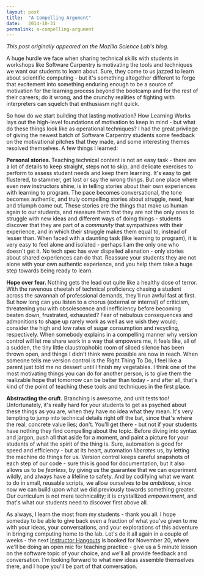 ```yaml
---
layout: post
title:  "A Compelling Argument"
date:   2014-10-31
permalink: a-compelling-argument
---
```


*This post originally appeared on the Mozilla Science Lab's blog.*

A huge hurdle we face when sharing technical skills with students in workshops like Software Carpentry is motivating the tools and techniques we want our students to learn about. Sure, they come to us jazzed to learn about scientific computing - but it's something altogether different to forge that excitement into something enduring enough to be a source of motivation for the learning process beyond the bootcamp and for the rest of their careers; do it wrong, and the crunchy realities of fighting with interpreters can squelch that enthusiasm right quick.

So how do we start building that lasting motivation? How Learning Works lays out the high-level foundations of motivation to keep in mind - but what do these things look like as operational techniques? I had the great privilege of giving the newest batch of Software Carpentry students some feedback on the motivational pitches that they made, and some interesting themes resolved themselves. A few things I learned:

<strong>Personal stories. </strong>Teaching technical content is not an easy task - there are a lot of details to keep straight, steps not to skip, and delicate exercises to perform to assess student needs and keep them learning. It's easy to get flustered, to stammer, get lost or say the wrong things. But one place where even new instructors shine, is in telling stories about their own experiences with learning to program. The pace becomes conversational, the tone becomes authentic, and truly compelling stories about struggle, need, fear and triumph come out. These stories are the things that make us human again to our students, and reassure them that they are not the only ones to struggle with new ideas and different ways of doing things - students discover that they are part of a <em>community</em> that sympathizes with their experience, and in which their struggle makes them equal to, instead of lesser than. When faced with a daunting task (like learning to program), it is very easy to feel alone and isolated - perhaps I am the only one who doesn't get it. No tech spec has ever dispelled alienation - only stories about shared experiences can do that. Reassure your students they are not alone with your own authentic experience, and you help them take a huge step towards being ready to learn.

<strong>Hope over fear. </strong>Nothing gets the lead out quite like a healthy dose of terror. With the ravenous cheetah of technical proficiency chasing a student across the savannah of professional demands, they'll run awful fast at first. But how long can you listen to a chorus (external or internal) of criticism, threatening you with obsolescence and inefficiency before becoming beaten down, frustrated, exhausted? Fear of nebulous consequences and admonitions to shape up rarely work as well as we wish they would; consider the high and low rates of sugar consumption and recycling, respectively. When somebody explains in a compelling manner why version control will let me share work in a way that empowers me, it feels like, all of a sudden, the tiny little claustrophobic room of siloed silence has been thrown open, and things I didn't think were possible are now in reach. When someone tells me version control is the Right Thing To Do, I feel like a parent just told me no dessert until I finish my vegetables. I think one of the most motivating things you can do for another person, is to give them the realizable hope that tomorrow can be better than today - and after all, that's kind of the point of teaching these tools and techniques in the first place.

<strong>Abstracting the cruft.</strong> Branching is awesome, and unit tests too! Unfortunately, it's really hard for your students to get as psyched about these things as you are, when they have no idea what they mean. It's very tempting to jump into technical details right off the bat, since that's where the real, concrete value lies; don't. You'll get there - but not if your students have nothing they find compelling about the topic. Before diving into syntax and jargon, push all that aside for a moment, and paint a picture for your students of what the spirit of the thing is. Sure, automation is good for speed and efficiency - but at its heart, automation  <em>liberates </em>us, by letting the machine do things for us<em>. </em>Version control keeps careful snapshots of each step of our code - sure this is good for documentation, but it also allows us to be <em>fearless</em>, by giving us the guarantee that we can experiment wildly, and always have a lifeline to safety. And by codifying what we want to do in small, reusable scripts, we allow ourselves to be <em>ambitious</em>, since now we can build upon what we did previously towards something greater. Our curriculum is not mere technicality; it is crystallized <em>empowerment</em>, and that's what our students need to discover first above all.

As always, I learn the most from my students - thank you all. I hope someday to be able to give back even a fraction of what you've given to me with your ideas, your conversations, and your explorations of this adventure in bringing computing home to the lab. Let's do it all again in a couple of weeks - the next <a title="instructorHangouts" href="http://forum.mozillascience.org/t/next-hangout-thurs-november-20/146" target="_blank">Instructor Hangouts</a> is booked for November 20, where we'll be doing an open mic for teaching practice - give us a 5 minute lesson on the software topic of your choice, and we'll all provide feedback and conversation. I'm looking forward to what new ideas assemble themselves there, and I hope you'll be part of that conversation.